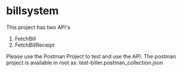 # billsystem

This project has two API's

1. FetchBill
2. FetchBillReceipt

Please use the Postman Project to test and use the API. The postman project is available in root as: test-biller.postman_collection.json
